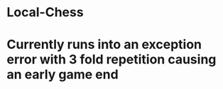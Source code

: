 # Local-Chess
# Currently runs into an exception error with 3 fold repetition causing an early game end
